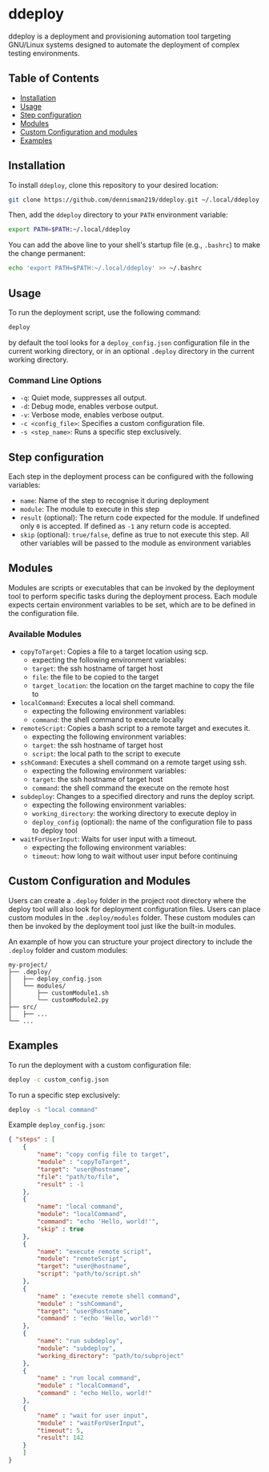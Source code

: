 # ddeploy

ddeploy is a deployment and provisioning automation tool targeting GNU/Linux systems designed to automate the deployment of complex testing environments.

## Table of Contents
- [Installation](#installation)
- [Usage](#usage)
- [Step configuration](#step-configuration)
- [Modules](#modules)
- [Custom Configuration and modules](#custom-configuration-and-modules)
- [Examples](#examples)

## Installation
To install `ddeploy`, clone this repository to your desired location:

```sh
git clone https://github.com/dennisman219/ddeploy.git ~/.local/ddeploy
```

Then, add the `ddeploy` directory to your `PATH` environment variable:

```sh
export PATH=$PATH:~/.local/ddeploy
```

You can add the above line to your shell's startup file (e.g., `.bashrc`) to make the change permanent:

```sh
echo 'export PATH=$PATH:~/.local/ddeploy' >> ~/.bashrc
```

## Usage

To run the deployment script, use the following command:

```sh
deploy
```

by default the tool looks for a `deploy_config.json` configuration file in the current working directory, or in an optional `.deploy` directory in the current working directory.

### Command Line Options

- `-q`: Quiet mode, suppresses all output.
- `-d`: Debug mode, enables verbose output.
- `-v`: Verbose mode, enables verbose output.
- `-c <config_file>`: Specifies a custom configuration file.
- `-s <step_name>`: Runs a specific step exclusively.

## Step configuration
Each step in the deployment process can be configured with the following variables:
- `name`: Name of the step to recognise it during deployment
- `module`: The module to execute in this step
- `result` (optional): The return code expected for the module. If undefined only `0` is accepted. If defined as `-1` any return code is accepted.
- `skip` (optional): `true/false`, define as true to not execute this step.
All other variables will be passed to the module as environment variables

## Modules
Modules are scripts or executables that can be invoked by the deployment tool to perform specific tasks during the deployment process. Each module expects certain environment variables to be set, which are to be defined in the configuration file.

### Available Modules
- `copyToTarget`: Copies a file to a target location using scp.
    - expecting the following environment variables:
    - `target`: the ssh hostname of target host
    - `file`: the file to be copied to the target
    - `target_location`: the location on the target machine to copy the file to
- `localCommand`: Executes a local shell command.
    - expecting the following environment variables:
    - `command`: the shell command to execute locally
- `remoteScript`: Copies a bash script to a remote target and executes it.
    - expecting the following environment variables:
    - `target`: the ssh hostname of target host
    - `script`: the local path to the script to execute 
- `sshCommand`: Executes a shell command on a remote target using ssh.
    - expecting the following environment variables:
    - `target`: the ssh hostname of target host
    - `command`: the shell command the execute on the remote host
- `subdeploy`: Changes to a specified directory and runs the deploy script.
    - expecting the following environment variables:
    - `working_directory`: the working directory to execute deploy in 
    - `deploy_config` (optional): the name of the configuration file to pass to deploy tool
- `waitForUserInput`: Waits for user input with a timeout.
    - expecting the following environment variables:
    - `timeout`: how long to wait without user input before continuing 

## Custom Configuration and Modules

Users can create a `.deploy` folder in the project root directory where the deploy tool will also look for deployment configuration files. Users can place custom modules in the `.deploy/modules` folder. These custom modules can then be invoked by the deployment tool just like the built-in modules.

An example of how you can structure your project directory to include the `.deploy` folder and custom modules:

```
my-project/
├── .deploy/
│   ├── deploy_config.json
│   └── modules/
│       ├── customModule1.sh
│       └── customModule2.py
├── src/
│   ├── ...
└── ...

```

## Examples

To run the deployment with a custom configuration file:

```sh
deploy -c custom_config.json
```

To run a specific step exclusively:

```sh
deploy -s "local command"
```

Example `deploy_config.json`:

```json
{ "steps" : [
    {
        "name": "copy config file to target",
        "module" : "copyToTarget",
        "target": "user@hostname",
        "file": "path/to/file",
        "result" : -1 
    },
    {
        "name": "local command",
        "module": "localCommand",
        "command": "echo 'Hello, world!'",
        "skip" : true
    },
    {
        "name": "execute remote script",
        "module": "remoteScript",
        "target": "user@hostname",
        "script": "path/to/script.sh"
    },
    {
        "name" : "execute remote shell command",
        "module" : "sshCommand",
        "target": "user@hostname",
        "command" : "echo 'Hello, world!'"
    },
    {
        "name": "run subdeploy",
        "module": "subdeploy",
        "working_directory": "path/to/subproject"
    },
    {
        "name" : "run local command",
        "module" : "localCommand",
        "command" : "echo Hello, world!"
    },
    {
        "name" : "wait for user input",
        "module" : "waitForUserInput",
        "timeout": 5,
        "result": 142
    }
    ]
}
```